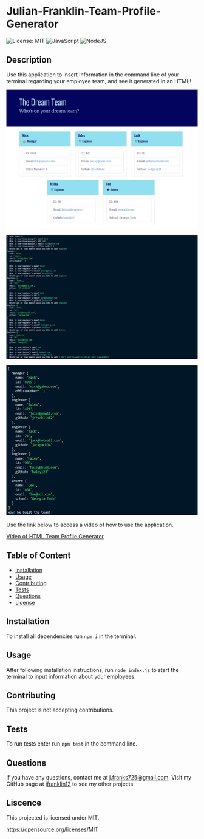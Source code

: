 # Julian-Franklin-Team-Profile-Generator
  ![License: MIT](https://img.shields.io/badge/License-MIT-yellow.svg) ![JavaScript](https://img.shields.io/badge/javascript-%23323330.svg?style=for-the-badge&logo=javascript&logoColor=%23F7DF1E) ![NodeJS](https://img.shields.io/badge/node.js-6DA55F?style=for-the-badge&logo=node.js&logoColor=white)

  ## Description
  
  Use this application to insert information in the command line of your terminal regarding your employee team, and see it generated in an HTML!

  ![Homepage](./assests/homepage.jpg)

  ![Terminal with inquirer questions](./assests/terminal-with-inquirer.jpg)

  ![Conosle Log of Team](./assests/console-log-of-team.jpg)

  Use the link below to access a video of how to use the application.

  [Video of HTML Team Profile Generator](https://drive.google.com/file/d/1qH84G3UVlhsRqG_EC-cIV7gSHI87lK4B/view?usp=sharing)

  ## Table of Content
  - [Installation](#installation)
  - [Usage](#usage)
  - [Contributing](#contributing)
  - [Tests](#tests)
  - [Questions](#questions)
  - [License](#license)

  ## Installation

  To install all dependencies run ```npm i``` in the terminal.

  ## Usage

  After following installation instructions, run ```node index.js``` to start the terminal to input information about your employees.

  ## Contributing

  This project is not accepting contributions.

  ## Tests
  
  To run tests enter run ```npm test``` in the command line.

  ## Questions

  If you have any questions, contact me at j.franks725@gmail.com. Visit my GitHub page at [jfranklin12](https://github.com/jfranklin12/) to see my other projects.

  ## Liscence
    
  This projected is licensed under MIT.

  https://opensource.org/licenses/MIT